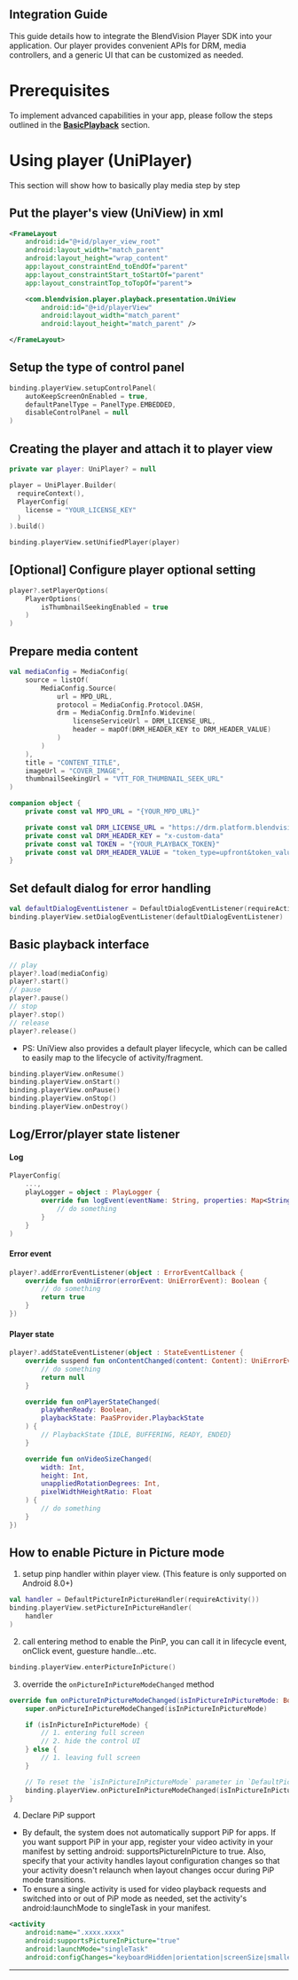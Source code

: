 ## Integration Guide

This guide details how to integrate the BlendVision Player SDK into your application. Our player provides
convenient APIs for DRM, media controllers, and a generic UI that can be customized as needed.

# Prerequisites

To implement advanced capabilities in your app, please follow the steps outlined in the [**BasicPlayback**](https://github.com/BlendVision/Android-Player-SDK/tree/main/BasicPlayback) section.

# Using player (UniPlayer)

This section will show how to basically play media step by step

## Put the player's view (UniView) in xml

```xml
<FrameLayout
    android:id="@+id/player_view_root"
    android:layout_width="match_parent"
    android:layout_height="wrap_content"
    app:layout_constraintEnd_toEndOf="parent"
    app:layout_constraintStart_toStartOf="parent"
    app:layout_constraintTop_toTopOf="parent">

    <com.blendvision.player.playback.presentation.UniView
        android:id="@+id/playerView"
        android:layout_width="match_parent"
        android:layout_height="match_parent" />

</FrameLayout>
```

## Setup the type of control panel

```kotlin
binding.playerView.setupControlPanel(
    autoKeepScreenOnEnabled = true,
    defaultPanelType = PanelType.EMBEDDED,
    disableControlPanel = null
)
```

## Creating the player and attach it to player view

```kotlin
private var player: UniPlayer? = null

player = UniPlayer.Builder(
  requireContext(),
  PlayerConfig(
    license = "YOUR_LICENSE_KEY"
  )
).build()

binding.playerView.setUnifiedPlayer(player)
```

## [Optional] Configure player optional setting

```kotlin
player?.setPlayerOptions(
    PlayerOptions(
        isThumbnailSeekingEnabled = true
    )
)
```

## Prepare media content

```kotlin
val mediaConfig = MediaConfig(
    source = listOf(
        MediaConfig.Source(
            url = MPD_URL,
            protocol = MediaConfig.Protocol.DASH,
            drm = MediaConfig.DrmInfo.Widevine(
                licenseServiceUrl = DRM_LICENSE_URL,
                header = mapOf(DRM_HEADER_KEY to DRM_HEADER_VALUE)
            )
        )
    ),
    title = "CONTENT_TITLE",
    imageUrl = "COVER_IMAGE",
    thumbnailSeekingUrl = "VTT_FOR_THUMBNAIL_SEEK_URL"
)

companion object {
    private const val MPD_URL = "{YOUR_MPD_URL}"

    private const val DRM_LICENSE_URL = "https://drm.platform.blendvision.com/api/v3/drm/license"
    private const val DRM_HEADER_KEY = "x-custom-data"
    private const val TOKEN = "{YOUR_PLAYBACK_TOKEN}"
    private const val DRM_HEADER_VALUE = "token_type=upfront&token_value=$TOKEN"
}
```

## Set default dialog for error handling

```kotlin
val defaultDialogEventListener = DefaultDialogEventListener(requireActivity(), binding.playerView)
binding.playerView.setDialogEventListener(defaultDialogEventListener)
```

## Basic playback interface

```kotlin
// play
player?.load(mediaConfig)
player?.start()
// pause
player?.pause()
// stop
player?.stop()
// release
player?.release()
```

- PS: UniView also provides a default player lifecycle, which can be called to easily map to the
  lifecycle of activity/fragment.

```kotlin
binding.playerView.onResume()
binding.playerView.onStart()
binding.playerView.onPause()
binding.playerView.onStop()
binding.playerView.onDestroy()
```

## Log/Error/player state listener

#### Log

```kotlin
PlayerConfig(
    ...,
    playLogger = object : PlayLogger {
        override fun logEvent(eventName: String, properties: Map<String, Any>) {
            // do something
        }
    }
)
```

#### Error event

```kotlin
player?.addErrorEventListener(object : ErrorEventCallback {
    override fun onUniError(errorEvent: UniErrorEvent): Boolean {
        // do something
        return true
    }
})
```

#### Player state

```kotlin
player?.addStateEventListener(object : StateEventListener {
    override suspend fun onContentChanged(content: Content): UniErrorEvent? {
        // do something
        return null
    }

    override fun onPlayerStateChanged(
        playWhenReady: Boolean,
        playbackState: PaaSProvider.PlaybackState
    ) {
        // PlaybackState {IDLE, BUFFERING, READY, ENDED}
    }

    override fun onVideoSizeChanged(
        width: Int,
        height: Int,
        unappliedRotationDegrees: Int,
        pixelWidthHeightRatio: Float
    ) {
        // do something
    }
})
```

## How to enable Picture in Picture mode

1. setup pinp handler within player view. (This feature is only supported on Android 8.0+)

```kotlin
val handler = DefaultPictureInPictureHandler(requireActivity())
binding.playerView.setPictureInPictureHandler(
    handler
)
```

2. call entering method to enable the PinP, you can call it in lifecycle event, onClick event,
   guesture handle...etc.

```kotlin
binding.playerView.enterPictureInPicture()
```

3. override the `onPictureInPictureModeChanged` method

```kotlin
override fun onPictureInPictureModeChanged(isInPictureInPictureMode: Boolean) {
    super.onPictureInPictureModeChanged(isInPictureInPictureMode)

    if (isInPictureInPictureMode) {
        // 1. entering full screen
        // 2. hide the control UI
    } else {
        // 1. leaving full screen
    }

    // To reset the `isInPictureInPictureMode` parameter in `DefaultPictureInPictureHandler`, the following method needs to be called.
    binding.playerView.onPictureInPictureModeChanged(isInPictureInPictureMode)
}
```

4. Declare PiP support

- By default, the system does not automatically support PiP for apps. If you want support PiP in
  your app, register your video activity in your manifest by setting android:
  supportsPictureInPicture to true. Also, specify that your activity handles layout configuration
  changes so that your activity doesn't relaunch when layout changes occur during PiP mode
  transitions.
- To ensure a single activity is used for video playback requests and switched into or out of PiP
  mode as needed, set the activity's android:launchMode to singleTask in your manifest.

```xml
<activity
    android:name=".xxxx.xxxx"
    android:supportsPictureInPicture="true"
    android:launchMode="singleTask"
    android:configChanges="keyboardHidden|orientation|screenSize|smallestScreenSize|screenLayout" />
```

---

